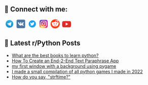 ## 🔎 Connect with me:
[<img src="https://github.com/bullbesh/bullbesh/blob/main/images/Telegram.png" width="32" height="32" />](https://t.me/bullbesh)
[<img src="https://github.com/bullbesh/bullbesh/blob/main/images/VK.png" width="32" height="32" />](https://vk.com/bullbesh)
[<img src="https://github.com/bullbesh/bullbesh/blob/main/images/Twitter.png" width="32" height="32" />](https://twitter.com/bullbesh1)
[<img src="https://github.com/bullbesh/bullbesh/blob/main/images/Instagram.png" width="32" height="32" />](https://www.instagram.com/bullbesh)
[<img src="https://github.com/bullbesh/bullbesh/blob/main/images/Reddit.png" width="32" height="32" />](https://www.reddit.com/user/bullbesh)
[<img src="https://github.com/bullbesh/bullbesh/blob/main/images/YouTube.png" width="32" height="32" />](https://www.youtube.com/channel/UCtfjRs6uzgq5mfm8S06WTcg)

## 📕 Latest r/Python Posts
<!-- BLOG-POST-LIST:START -->
- [What are the best books to learn python?](https://www.reddit.com/r/Python/comments/103i4d2/what_are_the_best_books_to_learn_python/)
- [How To Create an End-2-End Text Paraphrase App](https://www.reddit.com/r/Python/comments/103hfuu/how_to_create_an_end2end_text_paraphrase_app/)
- [my first window with a background using pygame](https://www.reddit.com/r/Python/comments/103fme2/my_first_window_with_a_background_using_pygame/)
- [I made a small compilation of all python games I made in 2022](https://www.reddit.com/r/Python/comments/103fk1d/i_made_a_small_compilation_of_all_python_games_i/)
- [How do you say, &quot;strftime?&quot;](https://www.reddit.com/r/Python/comments/103ejna/how_do_you_say_strftime/)
<!-- BLOG-POST-LIST:END -->
